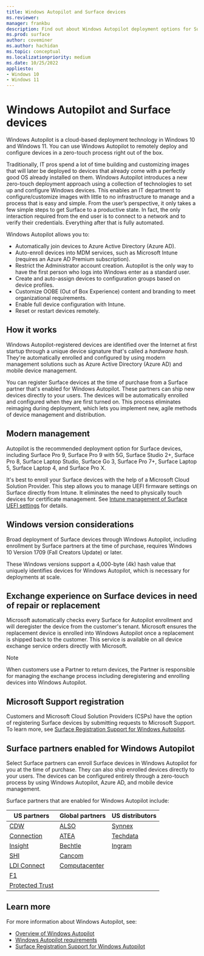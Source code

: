 ```yaml
---
title: Windows Autopilot and Surface devices
ms.reviewer: 
manager: frankbu
description: Find out about Windows Autopilot deployment options for Surface devices.
ms.prod: surface
author: coveminer
ms.author: hachidan
ms.topic: conceptual
ms.localizationpriority: medium
ms.date: 10/25/2022
appliesto:
- Windows 10
- Windows 11
---
```


# Windows Autopilot and Surface devices

Windows Autopilot is a cloud-based deployment technology in Windows 10 and Windows 11. You can use Windows Autopilot to remotely deploy and configure devices in a zero-touch process right out of the box.

Traditionally, IT pros spend a lot of time building and customizing images that will later be deployed to devices that already come with a perfectly good OS already installed on them. Windows Autopilot introduces a new zero-touch deployment approach using a collection of technologies to set up and configure Windows devices. This enables an IT department to configure/customize images with little to no infrastructure to manage and a process that is easy and simple. From the user’s perspective, it only takes a few simple steps to get Surface to a productive state. In fact, the only interaction required from the end user is to connect to a network and to verify their credentials. Everything after that is fully automated.

Windows Autopilot allows you to:

- Automatically join devices to Azure Active Directory (Azure AD).
- Auto-enroll devices into MDM services, such as Microsoft Intune (requires an Azure AD Premium subscription).
- Restrict the Administrator account creation. Autopilot is the only way to have the first person who logs into Windows enter as a standard user.
- Create and auto-assign devices to configuration groups based on device profiles.
- Customize OOBE (Out of Box Experience) content and branding to meet organizational requirements.
- Enable full device configuration with Intune.
- Reset or restart devices remotely.

## How it works

Windows Autopilot-registered devices are identified over the Internet at first startup through a unique device signature that's called a *hardware hash*. They're automatically enrolled and configured by using modern management solutions such as Azure Active Directory (Azure AD) and mobile device management.

You can register Surface devices at the time of purchase from a Surface partner that's enabled for Windows Autopilot. These partners can ship new devices directly to your users. The devices will be automatically enrolled and configured when they are first turned on. This process eliminates reimaging during deployment, which lets you implement new, agile methods of device management and distribution.

## Modern management

Autopilot is the recommended deployment option for Surface devices, including Surface Pro 9, Surface Pro 9 with 5G, Surface Studio 2+, Surface Pro 8, Surface Laptop Studio, Surface Go 3, Surface Pro 7+, Surface Laptop 5, Surface Laptop 4, and Surface Pro X.

 It's best to enroll your Surface devices with the help of a Microsoft Cloud Solution Provider. This step allows you to manage UEFI firmware settings on Surface directly from Intune. It eliminates the need to physically touch devices for certificate management. See [Intune management of Surface UEFI settings](surface-manage-dfci-guide.md) for details.

## Windows version considerations

Broad deployment of Surface devices through Windows Autopilot, including enrollment by Surface partners at the time of purchase, requires Windows 10 Version 1709 (Fall Creators Update) or later.

These Windows versions support a 4,000-byte (4k) hash value that uniquely identifies devices for Windows Autopilot, which is necessary for deployments at scale.

## Exchange experience on Surface devices in need of repair or replacement

Microsoft automatically checks every Surface for Autopilot enrollment and will deregister the device from the customer's tenant.  Microsoft ensures the replacement device is enrolled into Windows Autopilot once a replacement is shipped back to the customer. This service is available on all device exchange service orders directly with Microsoft.

> [!NOTE]
> When customers use a Partner to return devices, the Partner is responsible for managing the exchange process including deregistering and enrolling devices into Windows Autopilot.

## Microsoft Support registration

Customers and Microsoft Cloud Solution Providers (CSPs) have the option of registering Surface devices by submitting requests to Microsoft Support. To learn more, see [Surface Registration Support for Windows Autopilot](surface-autopilot-registration-support.md).

## Surface partners enabled for Windows Autopilot

Select Surface partners can enroll Surface devices in Windows Autopilot for you at the time of purchase. They can also ship enrolled devices directly to your users. The devices can be configured entirely through a zero-touch process by using Windows Autopilot, Azure AD, and mobile device management.

Surface partners that are enabled for Windows Autopilot include:

| US partners | Global partners | US distributors |
|--------------|---------------|-------------------|
|  [CDW](https://www.cdw.com/) |  [ALSO](https://www.also.com/ec/cms5/da_2800/2800-msportal/products-and-solutions/surface/surface-is-more/surface-and-wa/index.jsp) |  [Synnex](https://www.synnexcorp.com/us/microsoft/surface-autopilot/)  |
|  [Connection](https://www.connection.com/brand/microsoft/microsoft-surface)   |  [ATEA](https://www.atea.com/) |  [Techdata](https://www.techdata.com/)  |
|  [Insight](https://www.insight.com/en_US/buy/partner/microsoft/surface/windows-autopilot.html)  |  [Bechtle](https://www.bechtle.com/marken/microsoft/microsoft-windows-autopilot) |  [Ingram](https://go.microsoft.com/fwlink/p/?LinkID=2128954)   |
|  [SHI](https://www.shi.com/Surface) |  [Cancom](https://www.cancom.de/) |    |
|  [LDI Connect](https://www.myldi.com/managed-it/)  |  [Computacenter](https://www.computacenter.com/uk) |    |
|  [F1](https://www.functiononeit.com/#empower)  |   |  |
|  [Protected Trust](https://go.microsoft.com/fwlink/p/?LinkID=2129005) | | |

## Learn more

For more information about Windows Autopilot, see:

- [Overview of Windows Autopilot](/windows/deployment/windows-autopilot/windows-10-autopilot)
- [Windows Autopilot requirements](/windows/deployment/windows-autopilot/windows-autopilot-requirements)
- [Surface Registration Support for Windows Autopilot](surface-autopilot-registration-support.md)
